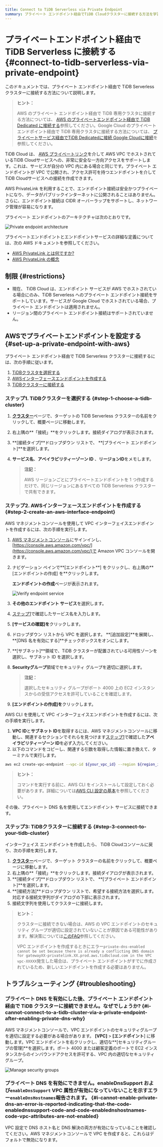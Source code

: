 ```yaml
---
title: Connect to TiDB Serverless via Private Endpoint
summary: プライベート エンドポイント経由でTiDB Cloudクラスターに接続する方法を学習します。
---
```


# プライベートエンドポイント経由で TiDB Serverless に接続する {#connect-to-tidb-serverless-via-private-endpoint}

このドキュメントでは、プライベート エンドポイント経由で TiDB Serverless クラスターに接続する方法について説明します。

> **ヒント：**
>
> AWS のプライベート エンドポイント経由で TiDB 専用クラスタに接続する方法については、 [AWS のプライベートエンドポイント経由で TiDB Dedicated に接続する](/tidb-cloud/set-up-private-endpoint-connections.md)参照してください。Google Cloud のプライベート エンドポイント経由で TiDB 専用クラスタに接続する方法については、 [プライベートサービス経由でTiDB Dedicatedに接続 Google Cloudに接続](/tidb-cloud/set-up-private-endpoint-connections-on-google-cloud.md)を参照してください。

TiDB Cloud は、 [AWS プライベートリンク](https://aws.amazon.com/privatelink/?privatelink-blogs.sort-by=item.additionalFields.createdDate&#x26;privatelink-blogs.sort-order=desc)を介して AWS VPC でホストされているTiDB Cloudサービスへの、非常に安全な一方向アクセスをサポートします。これは、サービスが自分の VPC 内にある場合と同じです。プライベート エンドポイントが VPC で公開され、アクセス許可を持つエンドポイントを介してTiDB Cloudサービスへの接続を作成できます。

AWS PrivateLink を利用することで、エンドポイント接続は安全かつプライベートになり、データがパブリックインターネットに公開されることはありません。さらに、エンドポイント接続は CIDR オーバーラップをサポートし、ネットワーク管理が容易になります。

プライベート エンドポイントのアーキテクチャは次のとおりです。

![Private endpoint architecture](/media/tidb-cloud/aws-private-endpoint-arch.png)

プライベートエンドポイントとエンドポイントサービスの詳細な定義については、次の AWS ドキュメントを参照してください。

-   [AWS PrivateLink とは何ですか?](https://docs.aws.amazon.com/vpc/latest/privatelink/what-is-privatelink.html)
-   [AWS PrivateLink の概念](https://docs.aws.amazon.com/vpc/latest/privatelink/concepts.html)

## 制限 {#restrictions}

-   現在、 TiDB Cloud は、エンドポイント サービスが AWS でホストされている場合にのみ、TiDB Serverless へのプライベート エンドポイント接続をサポートしています。サービスが Google Cloud でホストされている場合、プライベート エンドポイントは適用されません。
-   リージョン間のプライベート エンドポイント接続はサポートされていません。

## AWSでプライベートエンドポイントを設定する {#set-up-a-private-endpoint-with-aws}

プライベート エンドポイント経由で TiDB Serverless クラスターに接続するには、次の手順に従います。

1.  [TiDBクラスタを選択する](#step-1-choose-a-tidb-cluster)
2.  [AWSインターフェースエンドポイントを作成する](#step-2-create-an-aws-interface-endpoint)
3.  [TiDBクラスターに接続する](#step-3-connect-to-your-tidb-cluster)

### ステップ1. TiDBクラスターを選択する {#step-1-choose-a-tidb-cluster}

1.  [**クラスター**](https://tidbcloud.com/console/clusters)ページで、ターゲットの TiDB Serverless クラスターの名前をクリックして、概要ページに移動します。
2.  右上隅の**「接続」**をクリックします。接続ダイアログが表示されます。
3.  **[接続タイプ]**ドロップダウン リストで、 **[プライベート エンドポイント]**を選択します。
4.  **サービス名**、**アベイラビリティーゾーン ID** 、**リージョンID**をメモします。

    > **注記：**
    >
    > AWS リージョンごとにプライベートエンドポイントを 1 つ作成するだけで、同じリージョンにあるすべての TiDB Serverless クラスターで共有できます。

### ステップ2. AWSインターフェースエンドポイントを作成する {#step-2-create-an-aws-interface-endpoint}

<SimpleTab>
<div label="Use AWS Console">

AWS マネジメントコンソールを使用して VPC インターフェイスエンドポイントを作成するには、次の手順を実行します。

1.  [AWS マネジメントコンソール](https://aws.amazon.com/console/)にサインインし、 [https://console.aws.amazon.com/vpc/](https://console.aws.amazon.com/vpc/)で Amazon VPC コンソールを開きます。

2.  ナビゲーション ペインで**[エンドポイント**] をクリックし、右上隅の**[エンドポイントの作成] を**クリックします。

    **エンドポイントの作成**ページが表示されます。

    ![Verify endpoint service](/media/tidb-cloud/private-endpoint/create-endpoint-2.png)

3.  **その他のエンドポイント サービス**を選択します。

4.  [ステップ1](#step-1-choose-a-tidb-cluster)で確認したサービス名を入力します。

5.  **[サービスの確認]を**クリックします。

6.  ドロップダウン リストから VPC を選択します。 **[追加設定]**を展開し、 **[DNS 名を有効にする]**チェックボックスをオンにします。

7.  **[サブネット]**領域で、TiDB クラスターが配置されている可用性ゾーンを選択し、サブネット ID を選択します。

8.  **Securityグループ**領域でセキュリティ グループを適切に選択します。

    > **注記：**
    >
    > 選択したセキュリティ グループがポート 4000 上の EC2 インスタンスからの受信アクセスを許可していることを確認します。

9.  **[エンドポイントの作成]を**クリックします。

</div>
<div label="Use AWS CLI">

AWS CLI を使用して VPC インターフェイスエンドポイントを作成するには、次の手順を実行します。

1.  **VPC ID**と**サブネット ID**を取得するには、AWS マネジメントコンソールに移動し、関連するセクションでそれらを見つけます[ステップ1](#step-1-choose-a-tidb-cluster)で確認した**アベイラビリティーゾーン ID**を必ず入力してください。
2.  以下のコマンドをコピーし、関連する引数を取得した情報に置き換えて、ターミナルで実行します。

```bash
aws ec2 create-vpc-endpoint --vpc-id ${your_vpc_id} --region ${region_id} --service-name ${service_name} --vpc-endpoint-type Interface --subnet-ids ${your_subnet_id}
```

> **ヒント：**
>
> コマンドを実行する前に、AWS CLI をインストールして設定しておく必要があります。詳細については[AWS CLI 設定の基本](https://docs.aws.amazon.com/cli/latest/userguide/cli-configure-quickstart.html)を参照してください。

</div>
</SimpleTab>

その後、プライベート DNS 名を使用してエンドポイント サービスに接続できます。

### ステップ3: TiDBクラスターに接続する {#step-3-connect-to-your-tidb-cluster}

インターフェイス エンドポイントを作成したら、 TiDB Cloudコンソールに戻り、次の手順を実行します。

1.  [**クラスター**](https://tidbcloud.com/console/clusters)ページで、ターゲット クラスターの名前をクリックして、概要ページに移動します。
2.  右上隅の**「接続」**をクリックします。接続ダイアログが表示されます。
3.  **[接続タイプ]**ドロップダウン リストで、 **[プライベート エンドポイント]**を選択します。
4.  **[接続方法]**ドロップダウン リストで、希望する接続方法を選択します。対応する接続文字列がダイアログの下部に表示されます。
5.  接続文字列を使用してクラスターに接続します。

> **ヒント：**
>
> クラスターに接続できない場合は、AWS の VPC エンドポイントのセキュリティ グループが適切に設定されていないことが原因である可能性があります。解決策については[このFAQ](#troubleshooting)参照してください。
>
> VPC エンドポイントを作成するときにエラー`private-dns-enabled cannot be set because there is already a conflicting DNS domain for gatewayXX-privatelink.XX.prod.aws.tidbcloud.com in the VPC vpc-XXXXX`発生した場合は、プライベート エンドポイントがすでに作成されているため、新しいエンドポイントを作成する必要はありません。

## トラブルシューティング {#troubleshooting}

### プライベート DNS を有効にした後、プライベート エンドポイント経由で TiDB クラスターに接続できません。なぜでしょうか? {#i-cannot-connect-to-a-tidb-cluster-via-a-private-endpoint-after-enabling-private-dns-why}

AWS マネジメントコンソールで、VPC エンドポイントのセキュリティグループを適切に設定する必要がある場合があります。 **[VPC]** &gt; **[エンドポイント**] に移動します。VPC エンドポイントを右クリックし、適切な**[セキュリティグループの管理]**を選択します。ポート 4000 または顧客定義のポートで EC2 インスタンスからのインバウンドアクセスを許可する、VPC 内の適切なセキュリティグループ。

![Manage security groups](/media/tidb-cloud/private-endpoint/manage-security-groups.png)

### プライベート DNS を有効にできません。enableDnsSupport および<code>enableDnsSupport</code> VPC 属性が有効になっていないことを示すエラー<code>enableDnsHostnames</code>報告されます。 {#i-cannot-enable-private-dns-an-error-is-reported-indicating-that-the-code-enablednssupport-code-and-code-enablednshostnames-code-vpc-attributes-are-not-enabled}

VPC 設定で DNS ホスト名と DNS 解決の両方が有効になっていることを確認してください。AWS マネジメントコンソールで VPC を作成すると、これらはデフォルトで無効になります。
